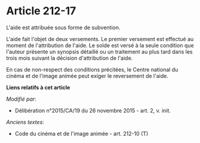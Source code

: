 # Article 212-17

L'aide est attribuée sous forme de subvention. 

L'aide fait l'objet de deux versements. Le premier versement est effectué au moment de l'attribution de l'aide. Le solde est
versé à la seule condition que l'auteur présente un synopsis détaillé ou un traitement au plus tard dans les trois mois
suivant la décision d'attribution de l'aide. 

En cas de non-respect des conditions précitées, le Centre national du cinéma et de l'image animée peut exiger le reversement
de l'aide.

**Liens relatifs à cet article**

_Modifié par_:

  - Délibération n°2015/CA/19 du 26 novembre 2015 - art. 2, v. init.

_Anciens textes_:

  - Code du cinéma et de l'image animée - art. 212-10 (T)
